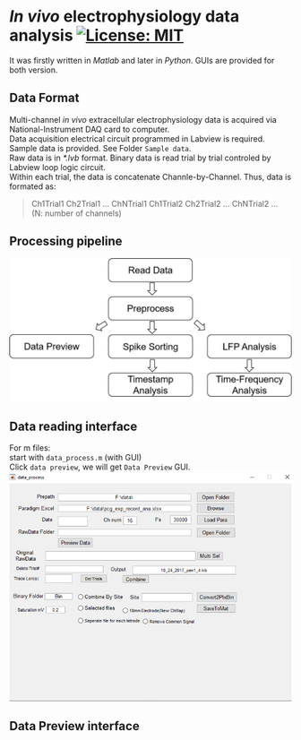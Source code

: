 # _In vivo_ electrophysiology data analysis [![License: MIT](https://img.shields.io/badge/License-MIT-yellow.svg)](https://opensource.org/licenses/MIT)
It was firstly written in *Matlab* and later in *Python*. GUIs are provided for both version.
## Data Format
Multi-channel _in vivo_ extracellular electrophysiology data is acquired via National-Instrument DAQ card to computer.\
Data acquisition electrical circuit programmed in Labview is required.\
Sample data is provided. See Folder `Sample data`.\
Raw data is in _*.lvb_ format. Binary data is read trial by trial controled by Labview loop logic circuit.\
Within each trial, the data is concatenate Channle-by-Channel. Thus, data is formated as:  
>  Ch1Trial1  Ch2Trial1 ... ChNTrial1 Ch1Trial2 Ch2Trial2 ... ChNTrial2 ...  
> (N: number of channels)
## Processing pipeline
![Image](images/data_processing_flow.png "data_processing_flow")

## Data reading interface
For m files:\
start with `data_process.m` (with GUI)\
Click `data preview`, we will get `Data Preview` GUI.\
![Image](images/data_process_gui.png "data_process_gui")
## Data Preview interface
